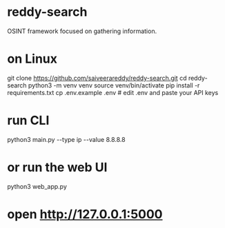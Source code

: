 # reddy-search
OSINT framework focused on gathering information.

# on Linux
git clone https://github.com/saiveerareddy/reddy-search.git
cd reddy-search
python3 -m venv venv
source venv/bin/activate
pip install -r requirements.txt
cp .env.example .env    # edit .env and paste your API keys
# run CLI
python3 main.py --type ip --value 8.8.8.8
# or run the web UI
python3 web_app.py
# open http://127.0.0.1:5000

